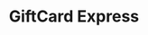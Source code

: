 <!DOCTYPE html>
<html lang="pt-BR">
<head>
  <meta charset="UTF-8" />
  <meta name="viewport" content="width=device-width, initial-scale=1.0" />
  <title>Loja GiftCard</title>
  <link rel="stylesheet" href="style.css" />
</head>
<body>
  <header>
    <h1>GiftCard Express</h1>
  </header>

  <main id="produtos">
    <!-- Gift cards serão adicionados aqui pelo JS -->
  </main>

  <script src="giftCard.js"></script>
</body>
</html>
